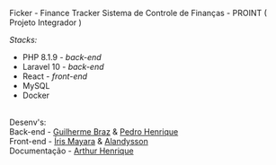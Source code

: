 Ficker - Finance Tracker
Sistema de Controle de Finanças - PROINT ( Projeto Integrador )

*Stacks:*
- PHP 8.1.9 - *back-end*
- Laravel 10 - *back-end*
- React - *front-end*
- MySQL
- Docker
<br>
Desenv's:
<br>
Back-end - <a href="https://github.com/Gbzzz">Guilherme Braz</a> & <a href="https://github.com/PHPdro">Pedro Henrique</a>
<br>
Front-end - <a href="https://github.com/irismayara">Íris Mayara</a> & <a href="https://github.com/alandysson">Alandysson</a>
<br>
Documentação - <a href="https://github.com/Arthur-4">Arthur Henrique</a>